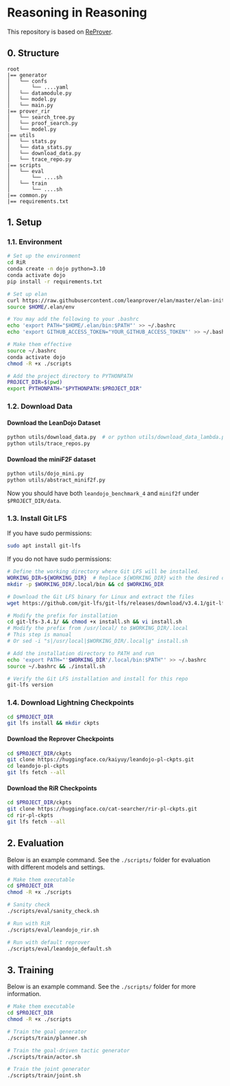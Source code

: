 # Reasoning in Reasoning

This repository is based on [ReProver](https://github.com/lean-dojo/ReProver).


## 0. Structure
```
root
|== generator
│   └── confs
│       └── ....yaml
│   └── datamodule.py
│   └── model.py
│   └── main.py
|== prover_rir
│   └── search_tree.py
│   └── proof_search.py
│   └── model.py
|== utils
│   └── stats.py
│   └── data_stats.py
│   └── download_data.py
│   └── trace_repo.py
|== scripts
│   └── eval
│       └── ....sh
│   └── train
│       └── ....sh
|== common.py
|== requirements.txt
```

## 1. Setup
### 1.1. Environment
```bash
# Set up the environment
cd RiR
conda create -n dojo python=3.10
conda activate dojo
pip install -r requirements.txt

# Set up elan
curl https://raw.githubusercontent.com/leanprover/elan/master/elan-init.sh -sSf | sh
source $HOME/.elan/env

# You may add the following to your .bashrc
echo 'export PATH="$HOME/.elan/bin:$PATH"' >> ~/.bashrc
echo 'export GITHUB_ACCESS_TOKEN="YOUR_GITHUB_ACCESS_TOKEN"' >> ~/.bashrc

# Make them effective
source ~/.bashrc
conda activate dojo
chmod -R +x ./scripts
```

```bash
# Add the project directory to PYTHONPATH
PROJECT_DIR=$(pwd)
export PYTHONPATH="$PYTHONPATH:$PROJECT_DIR"
```

### 1.2. Download Data
#### Download the LeanDojo Dataset
```bash
python utils/download_data.py  # or python utils/download_data_lambda.py if it fails
python utils/trace_repos.py
```
#### Download the miniF2F dataset
```bash
python utils/dojo_mini.py
python utils/abstract_minif2f.py
```
Now you should have both `leandojo_benchmark_4` and `minif2f` under `$PROJECT_DIR/data`.

### 1.3. Install Git LFS
If you have sudo permissions:
```bash
sudo apt install git-lfs
```

If you do not have sudo permissions:
```bash
# Define the working directory where Git LFS will be installed.
WORKING_DIR=${WORKING_DIR}  # Replace ${WORKING_DIR} with the desired directory
mkdir -p $WORKING_DIR/.local/bin && cd $WORKING_DIR

# Download the Git LFS binary for Linux and extract the files
wget https://github.com/git-lfs/git-lfs/releases/download/v3.4.1/git-lfs-linux-amd64-v3.4.1.tar.gz && tar xvf git-lfs-linux-amd64-v3.4.1.tar.gz

# Modify the prefix for installation
cd git-lfs-3.4.1/ && chmod +x install.sh && vi install.sh
# Modify the prefix from /usr/local/ to $WORKING_DIR/.local
# This step is manual
# Or sed -i "s|/usr/local|$WORKING_DIR/.local|g" install.sh

# Add the installation directory to PATH and run
echo 'export PATH="'$WORKING_DIR'/.local/bin:$PATH"' >> ~/.bashrc
source ~/.bashrc && ./install.sh

# Verify the Git LFS installation and install for this repo
git-lfs version
```

### 1.4. Download Lightning Checkpoints
```bash
cd $PROJECT_DIR
git lfs install && mkdir ckpts
```
#### Download the Reprover Checkpoints
```bash
cd $PROJECT_DIR/ckpts
git clone https://huggingface.co/kaiyuy/leandojo-pl-ckpts.git
cd leandojo-pl-ckpts
git lfs fetch --all
```

#### Download the RiR Checkpoints
```bash
cd $PROJECT_DIR/ckpts
git clone https://huggingface.co/cat-searcher/rir-pl-ckpts.git
cd rir-pl-ckpts
git lfs fetch --all
```

## 2. Evaluation
Below is an example command. See the `./scripts/` folder for evaluation with different models and settings.
```bash
# Make them executable
cd $PROJECT_DIR
chmod -R +x ./scripts

# Sanity check
./scripts/eval/sanity_check.sh

# Run with RiR
./scripts/eval/leandojo_rir.sh

# Run with default reprover
./scripts/eval/leandojo_default.sh
```

## 3. Training
Below is an example command. See the `./scripts/` folder for more information.
```bash
# Make them executable
cd $PROJECT_DIR
chmod -R +x ./scripts

# Train the goal generator
./scripts/train/planner.sh

# Train the goal-driven tactic generator
./scripts/train/actor.sh

# Train the joint generator
./scripts/train/joint.sh
```
